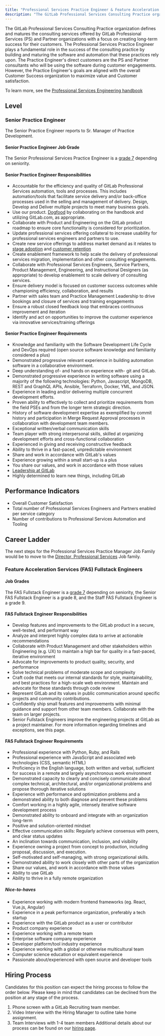 ```yaml
---
title: "Professional Services Practice Engineer & Feature Acceleration Fullstack Engineer"
description: "The GitLab Professional Services Consulting Practice organization defines and matures the consulting services offered by GitLab Professional Services and Partner organizations."
---
```


The GitLab Professional Services Consulting Practice organization defines and matures the consulting services offered by GitLab Professional Services (PS) and Partner organizations with a focus on creating long-term success for their customers. The Professional Services Practice Engineer plays a fundamental role in the success of the consulting practice by building and maturing the software and automation that these practices rely upon. The Practice Engineer's direct customers are the PS and Partner consultants who will be using the software during customer engagements. However, the Practice Engineer's goals are aligned with the overall Customer Success organization to maximize value and Customer satisfaction.

To learn more, see the [Professional Services Engineering handbook](/handbook/customer-success/professional-services-engineering)

## Level

### Senior Practice Engineer

The Senior Practice Engineer reports to Sr. Manager of Practice Development.

#### Senior Practice Engineer Job Grade

The Senior Professional Services Practice Engineer is a [grade 7](/handbook/total-rewards/compensation/compensation-calculator/#gitlab-job-grades) depending on seniority.

#### Senior Practice Engineer Responsibilities

- Accountable for the efficiency and quality of GitLab Professional Services automation, tools and processes. This includes automation/tools that facilitate service delivery and/or back-office processes used in the selling and management of delivery.  Design, Develop and Deliver multiple projects to meet many business goals.
- Use our product. [Dogfood](/handbook/values/#dogfooding) by collaborating on the handbook and utilizing GitLab.com, as appropriate.
- Collaborate with Product and Engineering on the GitLab product roadmap to ensure core functionality is considered for prioritization.
- Update professional services offering collateral to increase usability for professional services engineers and partners to use.
- Create new service offerings to address market demand as it relates to [stage adoption](/handbook/customer-success/csm/stage-adoption/) and [customer retention](/handbook/customer-success/vision/#retention-gross--net-dollar-weighted)
- Create enablement framework to help scale the delivery of professional services migration, implementation and other consulting engagements.
- Collaborate with Professional Services Engineers, Service Partners, Product Management, Engineering, and Instructional Designers (as appropriate) to develop enablement to scale delivery of consulting services.
- Ensure delivery model is focused on customer success outcomes while championing efficiency, collaboration, and results
- Partner with sales team and Practice Management Leadership to drive bookings and closure of services and training engagements
- Ensure a robust closed feedback loop that embraces continuous improvement and iteration
- Identify and act on opportunities to improve the customer experience via innovative services/training offerings

#### Senior Practice Engineer Requirements

- Knowledge and familiarity with the Software Development Life Cycle and DevOps required (open source software knowledge and familiarity considered a plus)
- Demonstrated progressive relevant experience in building automation software in a collaborative environment.
- Deep understanding of- and hands on experience with- git and GitLab.
- Demonstrated progressive experience in writing software using a majority of the following technologies: Python, Javascript, MongoDB, REST and GraphQL APIs, Ansible, Terraform, Docker, YML, and JSON.
- Experience in leading and/or delivering multiple concurrent development efforts.
- Proven ability to effectively to collect and prioritize requirements from the field PSEs and from the longer term strategic direction.
- History of software development expertise as exemplified by commit history and participation in Merge Request Approval processes in collaboration with development team members.
- Exceptional written/verbal communication skills
- Team player with strong interpersonal skills, skilled at organizing development efforts and cross-functional collaboration
- Experienced in giving and receiving constructive feedback
- Ability to thrive in a fast-paced, unpredictable environment
- Share and work in accordance with GitLab's values
- Experience growing within a small start-up is a plus
- You share our values, and work in accordance with those values
- [Leadership at GitLab](/handbook/company/structure/#director-group)
- Highly determined to learn new things, including GitLab

## Performance Indicators

- Overall Customer Satisfaction
- Total number of Professional Services Engineers and Partners enabled per service category
- Number of contributions to Professional Services Automation and Tooling

## Career Ladder

The next steps for the Professional Services Practice Manager Job Family would be to move to the [Director, Professional Services](/job-families/sales/director-of-professional-services/) Job family.

### Feature Acceleration Services (FAS) Fullstack Engineers

#### Job Grades

The FAS Fullstack Engineer is a [grade 7](/handbook/total-rewards/compensation/compensation-calculator/#gitlab-job-grades) depending on seniority, the Senior FAS Fullstack Engineer is a grade 8, and the Staff FAS Fullstack Engineer is a grade 9.

#### FAS Fullstack Engineer Responsibilities

- Develop features and improvements to the GitLab product in a secure, well-tested, and performant way
- Analyze and interpret highly complex data to arrive at actionable recommendations
- Collaborate with Product Management and other stakeholders within Engineering (e.g. UX) to maintain a high bar for quality in a fast-paced, iterative environment
- Advocate for improvements to product quality, security, and performance
- Solve technical problems of moderate scope and complexity
- Craft code that meets our internal standards for style, maintainability, and best practices for a high-scale web environment. Maintain and advocate for these standards through code review
- Represent GitLab and its values in public communication around specific projects and community contributions.
- Confidently ship small features and improvements with minimal guidance and support from other team members. Collaborate with the team on larger projects.
- Senior Fullstack Engineers improve the engineering projects at GitLab as a project maintainer. For more information regarding timelines and exceptions, see this page.

#### FAS Fullstack Engineer Requirements

- Professional experience with Python, Ruby, and Rails
- Professional experience with JavaScript and associated web technologies (CSS, semantic HTML)
- Proficiency in the English language, both written and verbal, sufficient for success in a remote and largely asynchronous work environment
- Demonstrated capacity to clearly and concisely communicate about complex technical, architectural, and/or organizational problems and propose thorough iterative solutions
- Experience with performance and optimization problems and a demonstrated ability to both diagnose and prevent these problems
- Comfort working in a highly agile, intensely iterative software development process
- Demonstrated ability to onboard and integrate with an organization long-term
- Positive and solution-oriented mindset
- Effective communication skills: Regularly achieve consensus with peers, and clear status updates
- An inclination towards communication, inclusion, and visibility
- Experience owning a project from concept to production, including proposal, discussion, and execution.
- Self-motivated and self-managing, with strong organizational skills.
- Demonstrated ability to work closely with other parts of the organization
- Share our values, and work in accordance with those values
- Ability to use GitLab
- Ability to thrive in a fully remote organization

##### Nice-to-haves
- Experience working with modern frontend frameworks (eg. React, Vue.js, Angular)
- Experience in a peak performance organization, preferably a tech startup
- Experience with the GitLab product as a user or contributor
- Product company experience
- Experience working with a remote team
- Enterprise software company experience
- Developer platform/tool industry experience
- Experience working with a global or otherwise multicultural team
- Computer science education or equivalent experience
- Passionate about/experienced with open source and developer tools

## Hiring Process

Candidates for this position can expect the hiring process to follow the order below. Please keep in mind that candidates can be declined from the position at any stage of the process.

1. Phone screen with a GitLab Recruiting team member.
1. Video Interview with the Hiring Manager to outline take home assignment.
1. Team Interviews with 1-4 team members
Additional details about our process can be found on our [hiring page](/handbook/hiring/).

